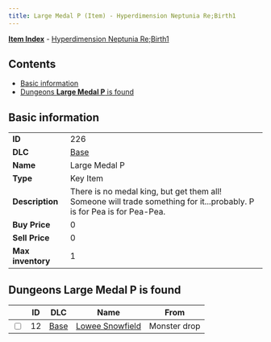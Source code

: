 ```yaml
---
title: Large Medal P (Item) - Hyperdimension Neptunia Re;Birth1
---
```


[**Item Index**](/neptunia/rb1/item/index.html) - [Hyperdimension Neptunia Re;Birth1](/neptunia/rb1)

## Contents

- [Basic information](#basic-information)
- [Dungeons **Large Medal P** is found](#dungeons-large-medal-p-is-found)

## Basic information

|   |   |
| -- | -- |
| **ID** | 226 |
| **DLC** | [Base](/neptunia/rb1/dlc/1-base.html) |
| **Name** | Large Medal P |
| **Type** | Key Item |
| **Description** | There is no medal king, but get them all! Someone will trade something for it...probably. P is for Pea is for Pea-Pea. |
| **Buy Price** | 0 |
| **Sell Price** | 0 |
| **Max inventory** | 1 |


## Dungeons **Large Medal P** is found

|    | ID | DLC | Name | From |
| -- | -- | --- | ---- | ---- |
| <input type="checkbox" id="rb1-dungeon-1-12" class="trackbox" /> | 12 | [Base](/neptunia/rb1/dlc/1-base.html) | [Lowee Snowfield](/neptunia/rb1/dungeon/1-12-lowee-snowfield.html) | Monster drop |
